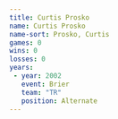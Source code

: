```yaml
---
title: Curtis Prosko
name: Curtis Prosko
name-sort: Prosko, Curtis
games: 0
wins: 0
losses: 0
years:
 - year: 2002
   event: Brier
   team: "TR"
   position: Alternate
---
```

